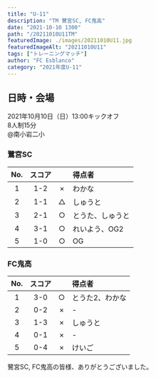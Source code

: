```yaml
---
title: "U-11"
description: "TM 鷺宮SC, FC鬼高"
date: "2021-10-10 1300"
path: "/20211010U11TM"
featuredImage: ./images/20211010U11.jpg
featuredImageAlt: "20211010U11"
tags: ["トレーニングマッチ"]
author: "FC Esblanco"
category: "2021年度U-11"
---
```


## 日時・会場

2021年10月10日（日）13:00キックオフ  
8人制15分  
@南小岩二小

### 鷺宮SC

| No.| スコア |   | 得点者  |
|:--:|:------:|:-:|:--------|
| 1  | 1-2 | × |わかな |
| 2  | 1-1 | △ |しゅうと|
| 3  | 2-1 | ○ |とうた、しゅうと |
| 4  | 3-1 | ○ |れいよう、OG2 |
| 5  | 1-0 | ○ |OG |

### FC鬼高

| No.| スコア |   | 得点者  |
|:--:|:------:|:-:|:--------|
| 1  | 3-0 | ○ |とうた2、わかな |
| 2  | 0-2 | × |- |
| 3  | 1-3 | × |しゅうと |
| 4  | 0-1 | × |- |
| 5  | 0-4 | × |けいご |

鷺宮SC, FC鬼高の皆様、ありがとうございました。
